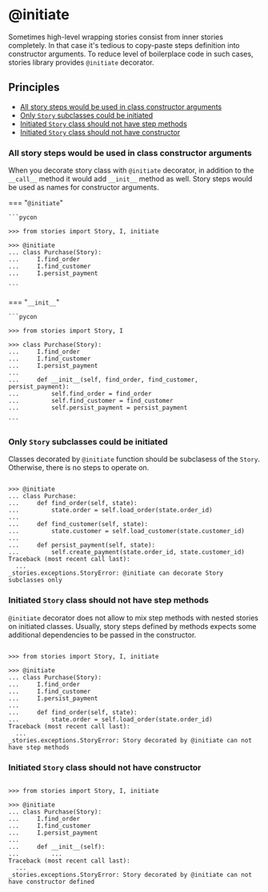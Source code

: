 # @initiate

Sometimes high-level wrapping stories consist from inner stories completely. In
that case it's tedious to copy-paste steps definition into constructor
arguments. To reduce level of boilerplace code in such cases, stories library
provides `@initiate` decorator.

## Principles

- [All story steps would be used in class constructor arguments](#all-story-steps-would-be-used-in-class-constructor-arguments)
- [Only `Story` subclasses could be initiated](#only-story-subclasses-could-be-initiated)
- [Initiated `Story` class should not have step methods](#initiated-story-class-should-not-have-step-methods)
- [Initiated `Story` class should not have constructor](#initiated-story-class-should-not-have-constructor)

### All story steps would be used in class constructor arguments

When you decorate story class with `@initiate` decorator, in addition to the
`__call__` method it would add `__init__` method as well. Story steps would be
used as names for constructor arguments.

=== "`@initiate`"

    ```pycon

    >>> from stories import Story, I, initiate

    >>> @initiate
    ... class Purchase(Story):
    ...     I.find_order
    ...     I.find_customer
    ...     I.persist_payment

    ```

=== "`__init__`"

    ```pycon

    >>> from stories import Story, I

    >>> class Purchase(Story):
    ...     I.find_order
    ...     I.find_customer
    ...     I.persist_payment
    ...
    ...     def __init__(self, find_order, find_customer, persist_payment):
    ...         self.find_order = find_order
    ...         self.find_customer = find_customer
    ...         self.persist_payment = persist_payment

    ```

### Only `Story` subclasses could be initiated

Classes decorated by `@initiate` function should be subclasess of the `Story`.
Otherwise, there is no steps to operate on.

```pycon

>>> @initiate
... class Purchase:
...     def find_order(self, state):
...         state.order = self.load_order(state.order_id)
...
...     def find_customer(self, state):
...         state.customer = self.load_customer(state.customer_id)
...
...     def persist_payment(self, state):
...         self.create_payment(state.order_id, state.customer_id)
Traceback (most recent call last):
  ...
_stories.exceptions.StoryError: @initiate can decorate Story subclasses only

```

### Initiated `Story` class should not have step methods

`@initiate` decorator does not allow to mix step methods with nested stories on
initiated classes. Usually, story steps defined by methods expects some
additional dependencies to be passed in the constructor.

```pycon

>>> from stories import Story, I, initiate

>>> @initiate
... class Purchase(Story):
...     I.find_order
...     I.find_customer
...     I.persist_payment
...
...     def find_order(self, state):
...         state.order = self.load_order(state.order_id)
Traceback (most recent call last):
  ...
_stories.exceptions.StoryError: Story decorated by @initiate can not have step methods

```

### Initiated `Story` class should not have constructor

```pycon

>>> from stories import Story, I, initiate

>>> @initiate
... class Purchase(Story):
...     I.find_order
...     I.find_customer
...     I.persist_payment
...
...     def __init__(self):
...         ...
Traceback (most recent call last):
  ...
_stories.exceptions.StoryError: Story decorated by @initiate can not have constructor defined

```
